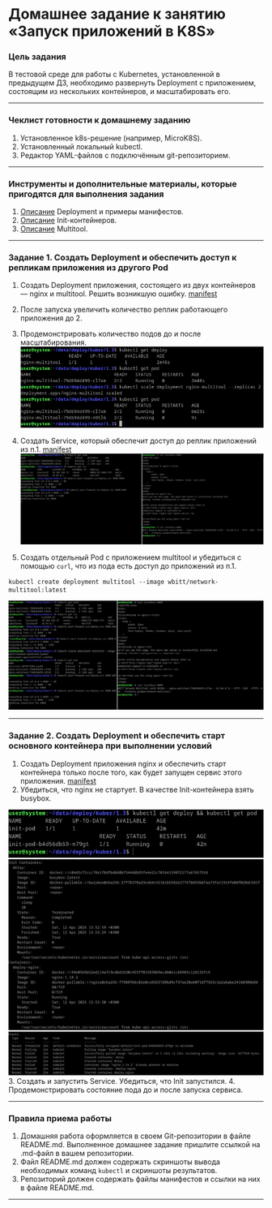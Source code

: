 # Домашнее задание к занятию «Запуск приложений в K8S»

### Цель задания

В тестовой среде для работы с Kubernetes, установленной в предыдущем ДЗ, необходимо развернуть Deployment с приложением, состоящим из нескольких контейнеров, и масштабировать его.

------

### Чеклист готовности к домашнему заданию

1. Установленное k8s-решение (например, MicroK8S).
2. Установленный локальный kubectl.
3. Редактор YAML-файлов с подключённым git-репозиторием.

------

### Инструменты и дополнительные материалы, которые пригодятся для выполнения задания

1. [Описание](https://kubernetes.io/docs/concepts/workloads/controllers/deployment/) Deployment и примеры манифестов.
2. [Описание](https://kubernetes.io/docs/concepts/workloads/pods/init-containers/) Init-контейнеров.
3. [Описание](https://github.com/wbitt/Network-MultiTool) Multitool.

------

### Задание 1. Создать Deployment и обеспечить доступ к репликам приложения из другого Pod

1. Создать Deployment приложения, состоящего из двух контейнеров — nginx и multitool. Решить возникшую ошибку.
[manifest](https://github.com/rbudarin/kuber-homeworks/blob/main/1.3/config/deploy-nginx.yml)
2. После запуска увеличить количество реплик работающего приложения до 2.
3. Продемонстрировать количество подов до и после масштабирования.
![kuber03.01.png](https://github.com/rbudarin/kuber-homeworks/blob/main/1.3/screen/kuber03.01.png)

4. Создать Service, который обеспечит доступ до реплик приложений из п.1.
[manifest](https://github.com/rbudarin/kuber-homeworks/blob/main/1.3/config/nginx-multitool-svc.yml)
![kuber03.02.png](https://github.com/rbudarin/kuber-homeworks/blob/main/1.3/screen/kuber03.02.png)

5. Создать отдельный Pod с приложением multitool и убедиться с помощью `curl`, что из пода есть доступ до приложений из п.1.
```
kubectl create deployment multitool --image wbitt/network-multitool:latest
```
![kuber03.03.png](https://github.com/rbudarin/kuber-homeworks/blob/main/1.3/screen/kuber03.03.png)

------

### Задание 2. Создать Deployment и обеспечить старт основного контейнера при выполнении условий

1. Создать Deployment приложения nginx и обеспечить старт контейнера только после того, как будет запущен сервис этого приложения.
[manifest](https://github.com/rbudarin/kuber-homeworks/blob/main/1.3/config/nginx-init.yml)
2. Убедиться, что nginx не стартует. В качестве Init-контейнера взять busybox.

![kuber03.04.png](https://github.com/rbudarin/kuber-homeworks/blob/main/1.3/screen/kuber03.04.png)
![kuber03.05.png](https://github.com/rbudarin/kuber-homeworks/blob/main/1.3/screen/kuber03.05.png)
![kuber03.06.png](https://github.com/rbudarin/kuber-homeworks/blob/main/1.3/screen/kuber03.06.png)
3. Создать и запустить Service. Убедиться, что Init запустился.
4. Продемонстрировать состояние пода до и после запуска сервиса.

------

### Правила приема работы

1. Домашняя работа оформляется в своем Git-репозитории в файле README.md. Выполненное домашнее задание пришлите ссылкой на .md-файл в вашем репозитории.
2. Файл README.md должен содержать скриншоты вывода необходимых команд `kubectl` и скриншоты результатов.
3. Репозиторий должен содержать файлы манифестов и ссылки на них в файле README.md.

------
